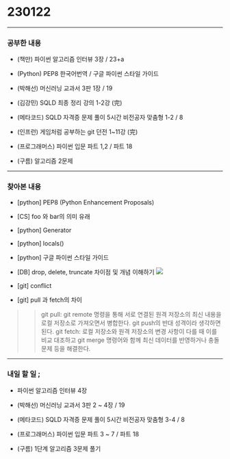 # 230122

---

### 공부한 내용

- (책만) 파이썬 알고리즘 인터뷰 3장 / 23+a

- (Python) PEP8 한국어번역 / 구글 파이썬 스타일 가이드

- (박해선) 머신러닝 교과서 3판 1장 / 19

- (김강민) SQLD 최종 정리 강의 1-2강 (完)

- (메타코드) SQLD 자격증 문제 풀이 5시간 비전공자 맞춤형 1-2 / 8

- (인프런) 게임처럼 공부하는 git 던전 1~11강 (完)

- (프로그래머스) 파이썬 입문 파트 1,2 / 파트 18

- (구름) 알고리즘 2문제

---

### 찾아본 내용

- [python] PEP8 (Python Enhancement Proposals)

- [CS] foo 와 bar의 의미 유래

- [python] Generator

- [python] locals()

- [python] 구글 파이썬 스타일 가이드

- [DB] drop, delete, truncate 차이점 및 개념 이해하기
  ![](https://img1.daumcdn.net/thumb/R1280x0/?scode=mtistory2&fname=https%3A%2F%2Ft1.daumcdn.net%2Fcfile%2Ftistory%2F99A5253F5DC1723107)

- [git] conflict

- [git] pull 과 fetch의 차이

> > git pull: git remote 명령을 통해 서로 연결된 원격 저장소의 최신 내용을 로컬 저장소로 가져오면서 병합한다. git push의 반대 성격이라 생각하면 된다.
> > git fetch: 로컬 저장소와 원격 저장소의 변경 사항이 다를 때 이를 비교 대조하고 git merge 명령어와 함께 최신 데이터를 반영하거나 충돌 문제 등을 해결한다.

---

### 내일 할 일 ;

- 파이썬 알고리즘 인터뷰 4장

- (박해선) 머신러닝 교과서 3판 2 ~ 4장 / 19

- (메타코드) SQLD 자격증 문제 풀이 5시간 비전공자 맞춤형 3-4 / 8

- (프로그래머스) 파이썬 입문 파트 3 ~ 7 / 파트 18

- (구름) 1단계 알고리즘 3문제 풀기
